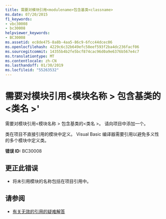 ```yaml
---
title: 需要对模块引用<modulename>包含基类<classname>
ms.date: 07/20/2015
f1_keywords:
- vbc30008
- bc30008
helpviewer_keywords:
- BC30008
ms.assetid: ec8de475-8a8b-4aa5-86c9-6fcc44dcec06
ms.openlocfilehash: 4229c6c32b649efc58eef593f2ba4dc236facf06
ms.sourcegitcommit: 14355b4b2fe5bcf874cac96d0a9e6376b567e4c7
ms.translationtype: MT
ms.contentlocale: zh-CN
ms.lasthandoff: 01/30/2019
ms.locfileid: "55263532"
---
```

# <a name="reference-required-to-module-modulename-containing-the-base-class-classname"></a>需要对模块引用\<模块名称 > 包含基类的\<类名 >'
需要对模块引用\<模块名称 > 包含基类的\<类名 >。 请向项目中添加一个。  
  
 类在项目不直接引用的模块中定义。 Visual Basic 编译器需要引用以避免多义性的多个模块中定义类。  
  
 **错误 ID:** BC30008  
  
## <a name="to-correct-this-error"></a>更正此错误  
  
-   将未引用模块的名称包括在项目引用中。  
  
## <a name="see-also"></a>请参阅

- [有关无效的引用的疑难解答](/visualstudio/ide/troubleshooting-broken-references)
